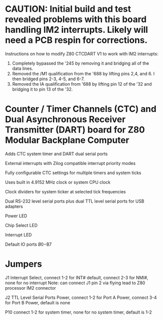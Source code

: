 # CAUTION: Initial build and test revealed problems with this board handling IM2 interrupts.  Likely will need a PCB respin for corrections.

Instructions on how to modify Z80 CTCDART V1 to work with IM2 interrupts:

1.	Completely bypassed the '245 by removing it and bridging all of the data lines.
2.	Removed the /M1 qualification from the '688 by lifting pins 2,4, and 6.  I then bridged pins 2-3, 4-5, and 6-7.
3.	Removed the IA qualification from '688 by lifting pin 12 of the '32 and bridging it to pin 13 of the '32.


# Counter / Timer Channels (CTC) and Dual Asynchronous Receiver Transmitter (DART) board for Z80 Modular Backplane Computer

Adds CTC system timer and DART dual serial ports

External interrupts with Zilog compatible interrupt priority modes

Fully configurable CTC settings for multiple timers and system ticks

Uses built in 4.9152 MHz clock or system CPU clock

Clock dividers for system ticker at selected tick frequencies

Dual RS-232 level serial ports plus dual TTL level serial ports for USB adapters

Power LED

Chip Select LED

Interrupt LED

Default IO ports $B0-$B7

# Jumpers

J1 Interrupt Select, connect 1-2 for INT# default, connect 2-3 for NMI#, none for no interrupt
Note: can connect J1 pin 2 via flying lead to Z80 processor IM2 connector

J2 TTL Level Serial Ports Power, connect 1-2 for Port A Power, connect 3-4 for Port B Power, default is none

P10 connect 1-2 for system timer, none for no system timer, default is 1-2
